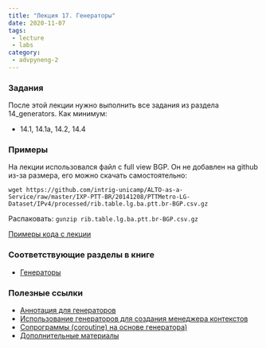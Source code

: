 ```yaml
---
title: "Лекция 17. Генераторы"
date: 2020-11-07
tags:
 - lecture
 - labs
category:
 - advpyneng-2
---
```


### Задания

После этой лекции нужно выполнить все задания из раздела 14_generators.
Как минимум:

* 14.1, 14.1a, 14.2, 14.4


### Примеры

На лекции использовался файл с full view BGP. Он не добавлен на github из-за размера, его можно скачать самостоятельно:

```
wget https://github.com/intrig-unicamp/ALTO-as-a-Service/raw/master/IXP-PTT-BR/20141208/PTTMetro-LG-Dataset/IPv4/processed/rib.table.lg.ba.ptt.br-BGP.csv.gz
```

Распаковать: `gunzip rib.table.lg.ba.ptt.br-BGP.csv.gz`

[Примеры кода с лекции](https://github.com/pyneng/advpyneng-online-2-sep-nov-2020/tree/master/examples/14_generators)


### Соответствующие разделы в книге

* [Генераторы](https://advpyneng.readthedocs.io/ru/latest/book/14_generators/index.html)

### Полезные ссылки

* [Аннотация для генераторов](https://mypy.readthedocs.io/en/stable/kinds_of_types.html#generators)
* [Использование генераторов для создания менеджера контекстов](https://natenka.github.io/python/fluent-python-with-statement/)
* [Сопрограммы (coroutine) на основе генератора)](https://natenka.github.io/python/fluent-python-coroutine/)
* [Дополнительные материалы](https://advpyneng.readthedocs.io/ru/latest/book/14_generators/further_reading.html)
